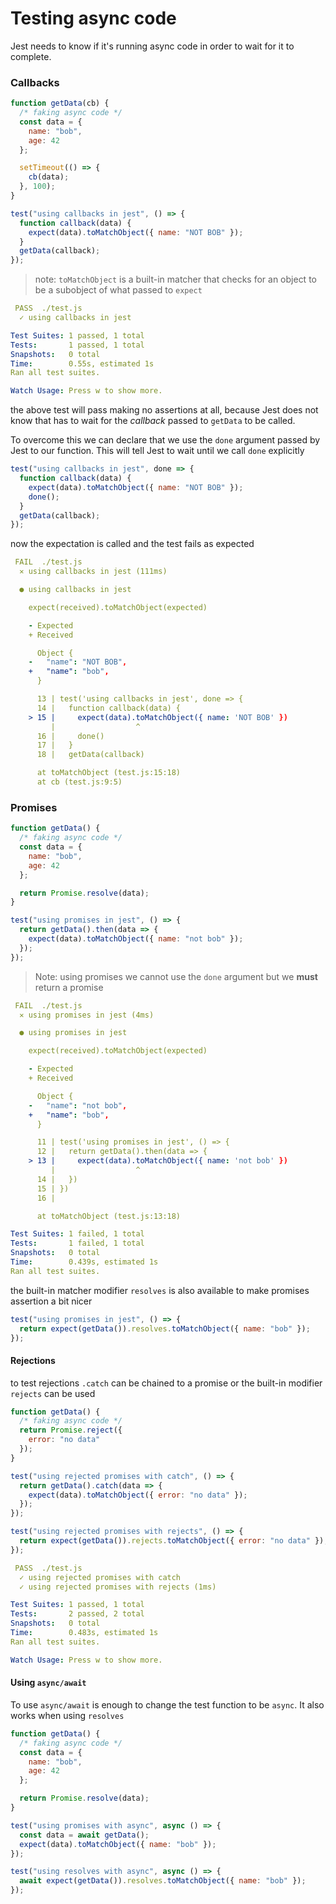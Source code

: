 # Testing async code

Jest needs to know if it's running async code in order to wait for it to complete.

### Callbacks

```js
function getData(cb) {
  /* faking async code */
  const data = {
    name: "bob",
    age: 42
  };

  setTimeout(() => {
    cb(data);
  }, 100);
}

test("using callbacks in jest", () => {
  function callback(data) {
    expect(data).toMatchObject({ name: "NOT BOB" });
  }
  getData(callback);
});
```

> note: `toMatchObject` is a built-in matcher that checks for an object to be a subobject of what passed to `expect`

```yml
 PASS  ./test.js
  ✓ using callbacks in jest

Test Suites: 1 passed, 1 total
Tests:       1 passed, 1 total
Snapshots:   0 total
Time:        0.55s, estimated 1s
Ran all test suites.

Watch Usage: Press w to show more.
```

the above test will pass making no assertions at all, because Jest does not know that has to wait for the _callback_ passed to `getData` to be called.

To overcome this we can declare that we use the `done` argument passed by Jest to our function. This will tell Jest to wait until we call `done` explicitly

```js
test("using callbacks in jest", done => {
  function callback(data) {
    expect(data).toMatchObject({ name: "NOT BOB" });
    done();
  }
  getData(callback);
});
```

now the expectation is called and the test fails as expected

```yml
 FAIL  ./test.js
  ✕ using callbacks in jest (111ms)

  ● using callbacks in jest

    expect(received).toMatchObject(expected)

    - Expected
    + Received

      Object {
    -   "name": "NOT BOB",
    +   "name": "bob",
      }

      13 | test('using callbacks in jest', done => {
      14 |   function callback(data) {
    > 15 |     expect(data).toMatchObject({ name: 'NOT BOB' })
         |                  ^
      16 |     done()
      17 |   }
      18 |   getData(callback)

      at toMatchObject (test.js:15:18)
      at cb (test.js:9:5)
```

### Promises

```js
function getData() {
  /* faking async code */
  const data = {
    name: "bob",
    age: 42
  };

  return Promise.resolve(data);
}

test("using promises in jest", () => {
  return getData().then(data => {
    expect(data).toMatchObject({ name: "not bob" });
  });
});
```

> Note: using promises we cannot use the `done` argument but we **must** return a promise

```yml
 FAIL  ./test.js
  ✕ using promises in jest (4ms)

  ● using promises in jest

    expect(received).toMatchObject(expected)

    - Expected
    + Received

      Object {
    -   "name": "not bob",
    +   "name": "bob",
      }

      11 | test('using promises in jest', () => {
      12 |   return getData().then(data => {
    > 13 |     expect(data).toMatchObject({ name: 'not bob' })
         |                  ^
      14 |   })
      15 | })
      16 |

      at toMatchObject (test.js:13:18)

Test Suites: 1 failed, 1 total
Tests:       1 failed, 1 total
Snapshots:   0 total
Time:        0.439s, estimated 1s
Ran all test suites.
```

the built-in matcher modifier `resolves` is also available to make promises assertion a bit nicer

```js
test("using promises in jest", () => {
  return expect(getData()).resolves.toMatchObject({ name: "bob" });
});
```

#### Rejections

to test rejections `.catch` can be chained to a promise or the built-in modifier `rejects` can be used

```js
function getData() {
  /* faking async code */
  return Promise.reject({
    error: "no data"
  });
}

test("using rejected promises with catch", () => {
  return getData().catch(data => {
    expect(data).toMatchObject({ error: "no data" });
  });
});

test("using rejected promises with rejects", () => {
  return expect(getData()).rejects.toMatchObject({ error: "no data" });
});
```

```yml
 PASS  ./test.js
  ✓ using rejected promises with catch
  ✓ using rejected promises with rejects (1ms)

Test Suites: 1 passed, 1 total
Tests:       2 passed, 2 total
Snapshots:   0 total
Time:        0.483s, estimated 1s
Ran all test suites.

Watch Usage: Press w to show more.
```

#### Using `async/await`

To use `async/await` is enough to change the test function to be `async`. It also works when using `resolves`

```js
function getData() {
  /* faking async code */
  const data = {
    name: "bob",
    age: 42
  };

  return Promise.resolve(data);
}

test("using promises with async", async () => {
  const data = await getData();
  expect(data).toMatchObject({ name: "bob" });
});

test("using resolves with async", async () => {
  await expect(getData()).resolves.toMatchObject({ name: "bob" });
});
```
